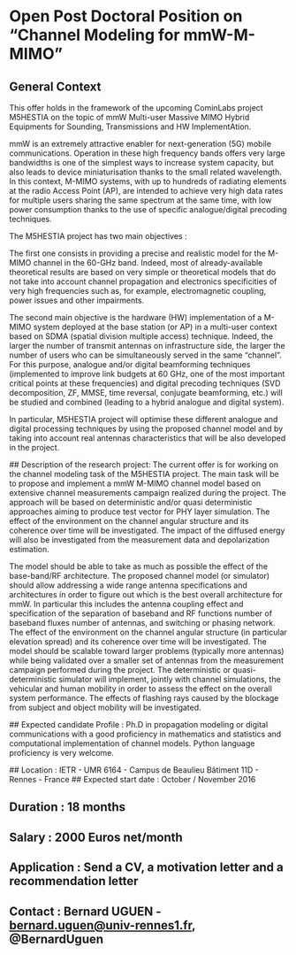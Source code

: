 








# Open Post Doctoral Position on “Channel Modeling for mmW-M-MIMO”


## General Context 

This offer holds in the framework of the upcoming CominLabs project  M5HESTIA on the topic of mmW Multi-user Massive MIMO Hybrid Equipments for Sounding, Transmissions and HW ImplementAtion. 

mmW is an extremely attractive enabler for next-generation (5G) mobile communications. Operation in these high frequency bands offers very large bandwidths is one of the simplest ways to increase system capacity, but also leads to device miniaturisation thanks to the small related wavelength. In this context, M-MIMO systems, with up to hundreds of radiating elements at the radio Access Point (AP), are intended to achieve very high data rates for multiple users sharing the same spectrum at the same time, with low power consumption thanks to the use of specific analogue/digital precoding techniques. 

The M5HESTIA project has two main objectives :

The first one consists in providing a precise and realistic model for the M-MIMO channel in the 60-GHz band. Indeed, most of already-available theoretical results are based on very simple or theoretical models that do not take into account channel propagation and electronics specificities of very high frequencies such as, for example, electromagnetic coupling, power issues and other impairments.  

The second main objective is the hardware (HW) implementation of a M-MIMO system deployed at the base station (or AP) in a multi-user context based on SDMA (spatial division multiple access) technique. Indeed, the larger the number of transmit antennas on infrastructure side, the larger the number of users who can be simultaneously served in the same “channel”. For this purpose, analogue and/or digital beamforming techniques (implemented to improve link budgets at 60 GHz, one of the most important critical points at these frequencies) and digital precoding techniques (SVD decomposition, ZF, MMSE, time reversal, conjugate beamforming, etc.) will be studied and combined (leading to a hybrid analogue and digital system). 

In particular, M5HESTIA project will optimise these different analogue and digital processing techniques by using the proposed channel model and by taking into account real antennas characteristics that will be also developed in the project.

## Description of the research project:
The current offer is for working on the channel modeling task of the M5HESTIA project. The main task will be to propose and implement a mmW M-MIMO channel model based on extensive channel measurements campaign realized during the project. The approach will be based on deterministic and/or quasi deterministic approaches aiming to produce test vector for PHY layer simulation. The effect of the environment on the channel angular structure and its coherence over time will be investigated. The impact of the diffused energy will also be investigated from the measurement data and depolarization estimation.

The model should be able to take as much as possible the effect of the base-band/RF architecture. The proposed channel model (or simulator) should allow addressing a wide range antenna specifications and architectures in order to figure out which is the best overall architecture for mmW. In particular this includes the antenna coupling effect and specification of the separation of baseband and RF functions number of baseband fluxes number of antennas, and switching or phasing network. 
The effect of the environment on the channel angular structure (in particular elevation spread) and its coherence over time will be investigated. The model should be scalable toward larger problems (typically more antennas) while being validated over a smaller set of antennas from the measurement campaign performed during the project. 
The deterministic or quasi-deterministic simulator will implement, jointly with channel simulations, the vehicular and human mobility in order to assess the effect on the overall system performance. The effects of flashing rays caused by the blockage from subject and object mobility will be investigated. 

## Expected candidate Profile :  Ph.D in propagation modeling or digital communications with a good proficiency in mathematics and statistics and computational implementation of channel models. Python language proficiency is very welcome. 

## Location : IETR - UMR 6164 - Campus de Beaulieu Bâtiment 11D - Rennes - France 
## Expected start date : October / November 2016 
## Duration : 18 months
## Salary : 2000 Euros net/month
## Application : Send a CV, a motivation letter and a recommendation letter 
## Contact : Bernard UGUEN - bernard.uguen@univ-rennes1.fr,  @BernardUguen

